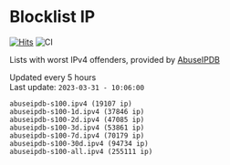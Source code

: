 # Blocklist IP

[![Hits](https://hits.seeyoufarm.com/api/count/incr/badge.svg?url=https%3A%2F%2Fgithub.com%2Fborestad%2Fblocklist-ip%2F&count_bg=%2379C83D&title_bg=%23555555&icon=&icon_color=%23E7E7E7&title=hits&edge_flat=false)](https://hits.seeyoufarm.com)  ![CI](https://img.shields.io/github/workflow/status/borestad/blocklist-ip/CI?style=flat-square)

Lists with worst IPv4 offenders, provided by [AbuseIPDB](https://www.abuseipdb.com/)

<!-- FOOTER-PLACEHOLDER -->
Updated every 5 hours<br>
Last update: `2023-03-31 - 10:06:00`
```
abuseipdb-s100.ipv4 (19107 ip)
abuseipdb-s100-1d.ipv4 (37846 ip)
abuseipdb-s100-2d.ipv4 (47085 ip)
abuseipdb-s100-3d.ipv4 (53861 ip)
abuseipdb-s100-7d.ipv4 (70179 ip)
abuseipdb-s100-30d.ipv4 (94734 ip)
abuseipdb-s100-all.ipv4 (255111 ip)
```
